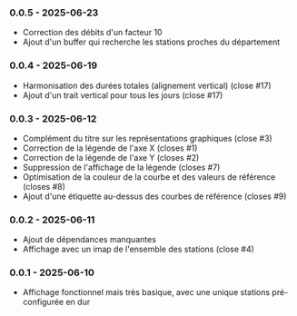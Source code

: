 
### 0.0.5 - 2025-06-23
- Correction des débits d'un facteur 10
- Ajout d'un buffer qui recherche les stations proches du département

### 0.0.4 - 2025-06-19
- Harmonisation des durées totales (alignement vertical) (close #17)
- Ajout d'un trait vertical pour tous les jours (close #17)

### 0.0.3 - 2025-06-12
- Complément du titre sur les représentations graphiques (close #3)
- Correction de la légende de l'axe X (closes #1)
- Correction de la légende de l'axe Y (closes #2)
- Suppression de l'affichage de la légende (closes #7)
- Optimisation de la couleur de la courbe et des valeurs de référence (closes #8)
- Ajout d'une étiquette au-dessus des courbes de référence (closes #9)

### 0.0.2 - 2025-06-11
- Ajout de dépendances manquantes
- Affichage avec un imap de l'ensemble des stations (close #4)

### 0.0.1 - 2025-06-10
- Affichage fonctionnel mais très basique, avec une unique stations pré-configurée en dur


